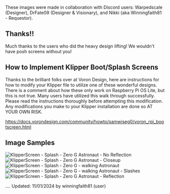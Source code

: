 These images were made in collaboration with Discord users: Warpedscale (Designer), DrFate09 (Designer & Visionary), and Nikki (aka Winningfaith81 - Requestor). 

## Thanks!!
Much thanks to the users who did the heavy design lifting! We wouldn't have posh screens without you!

## How to Implement Klipper Boot/Splash Screens
Thanks to the brilliant folks over at Voron Design, here are instructions for how to modify your Klipper file to utilize one of these wonderful designs. 
There is a comment about how these only work on Raspberry Pi OS Lite, but this is not true. Many users have utilized this walk through successfully. 
Please read the instructions thoroughly before attempting this modification. 
Any modifications you make to your Klipper installation are done so AT YOUR OWN RISK. 

https://docs.vorondesign.com/community/howto/samwiseg0/voron_rpi_bootscreen.html


## Image Samples

![KlipperScreen - Splash - Zero G Astronaut - No Reflection](https://github.com/user-attachments/assets/fed6fd7f-9665-492a-8338-3095e20d58dc)
![KlipperScreen - Splash - Zero G Astronaut -  Closeup](https://github.com/user-attachments/assets/15b0e8e4-b9d2-47a5-ba31-c16eee03ca50)
![KlipperScreen - Splash - Zero G - walking Astronaut](https://github.com/user-attachments/assets/27076b1c-aa39-4230-9043-563661e1c01b)
![KlipperScreen - Splash - Zero G - walking Astronaut - Slashes](https://github.com/user-attachments/assets/35f3e5c5-da21-444d-9c5f-c753a485421a)
![KlipperScreen - Splash - Zero G Astronaut - Reflection](https://github.com/user-attachments/assets/df628859-1e96-4e67-a72b-2fa45950d787)


.... Updated: 11/01/2024 by winningfaith81 (user)